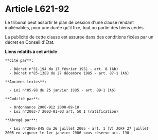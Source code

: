 # Article L621-92

Le tribunal peut assortir le plan de cession d'une clause rendant inaliénables, pour une durée qu'il fixe, tout ou partie des
biens cédés.

La publicité de cette clause est assurée dans des conditions fixées par un décret en Conseil d'Etat.

**Liens relatifs à cet article**

	**Cité par**:

	  - Décret n°51-194 du 17 février 1951 - art. 8 (Ab)
	  - Décret n°85-1388 du 27 décembre 1985 - art. 87-1 (Ab)

	**Anciens textes**:

	  - Loi n°85-98 du 25 janvier 1985 - art. 89-1 (Ab)

	**Codifié par**:

	  - Ordonnance 2000-912 2000-09-18
	  - Loi n°2003-7 2003-01-03 art. 50 I (ratification)

	**Abrogé par**:

	  - Loi n°2005-845 du 26 juillet 2005 - art. 1 (V) JORF 27 juillet 2005 en vigueur le 1er janvier 2006 sous réserve art. 190
